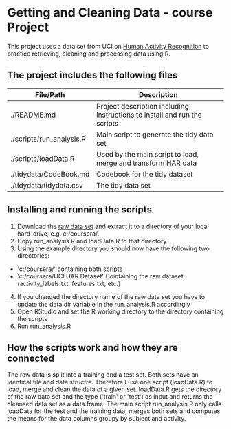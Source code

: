 Getting and Cleaning Data - course Project
===========

This project uses a data set from UCI on [Human Activity Recognition](http://archive.ics.uci.edu/ml/datasets/Human+Activity+Recognition+Using+Smartphones) to practice retrieving, cleaning and processing data using R.

## The project includes the following files

| File/Path                | Description                                                               |
|--------------------------|---------------------------------------------------------------------------|
| ./README.md              | Project description including instructions to install and run the scripts |
| ./scripts/run_analysis.R | Main script to generate the tidy data set                                 |
| ./scripts/loadData.R     | Used by the main script to load, merge and transform HAR data             |
| ./tidydata/CodeBook.md   | Codebook for the tidy dataset                                             |
| ./tidydata/tidydata.csv  | The tidy data set                                                         |

## Installing and running the scripts

1. Download the [raw data set](https://d396qusza40orc.cloudfront.net/getdata%2Fprojectfiles%2FUCI%20HAR%20Dataset.zip) and extract it to a directory of your local hard-drive, e.g. c:/coursera/.
2. Copy run_analysis.R and loadData.R to that directory
3. Using the example directory you should now have the following two directories:
* 'c:/coursera/' containing both scripts
* 'c:/coursera/UCI HAR Dataset' Cointaining the raw dataset (activity_labels.txt, features.txt, etc.)
4. If you changed the directory name of the raw data set you have to update the data.dir variable in the run_analysis.R accordingly
5. Open RStudio and set the R working directory to the directory containing the scripts
6. Run run_analysis.R

## How the scripts work and how they are connected
The raw data is split into a training and a test set. Both sets have an identical file and data structre. Therefore I use one script (loadData.R) to load, merge and clean the data of a given set. loadData.R gets the directory of the raw data set and the type ('train' or 'test') as input and returns the cleansed data set as a data.frame. The main script run_analysis.R only calls loadData for the test and the training data, merges both sets and computes the means for the data columns groupy by subject and activity.